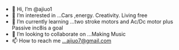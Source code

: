 - 👋 Hi, I’m @ajiuo1
- 👀 I’m interested in ...Cars ,energy. Creativity. Living free
- 🌱 I’m currently learning ...two stroke motors and Ac/Dc motor plus Passive inc8is a goal 
- 💞️ I’m looking to collaborate on ...Making Music 
- 📫 How to reach me ...ajiuo7@gmail.com 

<!---
ajiuo1/ajiuo1 is a ✨ special ✨ repository because its `README.md` (this file) appears on your GitHub profile.
You can click the Preview link to take a look at your changes.
--->
